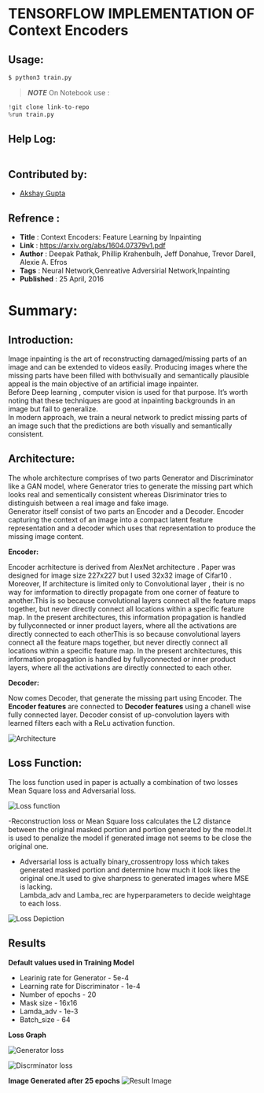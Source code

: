 # TENSORFLOW IMPLEMENTATION OF Context Encoders

## Usage:
```bash
$ python3 train.py
```
>**_NOTE_** On Notebook use :
```python
!git clone link-to-repo
%run train.py
```

## Help Log:
```
```

## Contributed by:
* [Akshay Gupta](https://github.com/akshay-gupta123)

## Refrence :
* **Title** : Context Encoders: Feature Learning by Inpainting
* **Link** : https://arxiv.org/abs/1604.07379v1.pdf
* **Author** : Deepak Pathak, Phillip Krahenbulh, Jeff Donahue, Trevor Darell, Alexie A. Efros
* **Tags** : Neural Network,Genreative Adversirial Network,Inpainting
* **Published** : 25 April, 2016

# Summary:

## Introduction:

Image inpainting is the art of reconstructing damaged/missing parts of an image and can be extended to videos easily. Producing images where the missing parts have been filled with bothvisually and semantically plausible appeal  is the main objective of an artificial image inpainter.<br> 
Before Deep learning , computer vision is used for that purpose. It’s worth noting that these techniques are good at inpainting backgrounds in an image but fail to generalize.<br>
In modern approach, we train a neural network to predict missing parts of an image such that the predictions are both visually and semantically consistent.

## Architecture:

The whole architecture comprises of two parts Generator and Discriminator like a GAN model, where Generator tries to generate the missing part which looks real and sementically consistent whereas Disriminator tries to distinguish between a real image and fake image.<br>
Generator itself consist of two parts an Encoder and a Decoder. Encoder capturing the context of
an image into a compact latent feature representation and a decoder which uses that representation to produce the missing image content. 

**Encoder:** 

Encoder acrhitecture is derived from AlexNet architecture . Paper was designed for image size 227x227 but I used 32x32 image of Cifar10 . Moreover, If architecture is limited only to Convolutional layer , their is no way for imformation to directly propagate from one corner of feature to another.This is so because convolutional layers connect all the feature maps together, but never directly connect all locations within a specific feature map. In the present architectures, this information propagation is handled by fullyconnected or inner product layers, where all the activations are directly connected to each otherThis is so because convolutional layers connect all the feature maps together, but never directly connect all locations within a specific feature map. In the present architectures, this information propagation is handled by fullyconnected or inner product layers, where all the activations
are directly connected to each other. 

**Decoder:** 

Now comes Decoder, that generate the missing part using Encoder. The <strong>Encoder features</strong>
are connected to <strong>Decoder features</strong> using a chanell wise fully connected layer.
Decoder consist of up-convolution layers with learned filters each with a ReLu activation function.

![Architecture](./assets/archi.png)

## Loss Function:

The loss function used in paper is actually a combination of two losses Mean Square loss and Adversarial loss.

![Loss function](./assets/loss2.png)

-Reconstruction loss or Mean Square loss calculates the L2 distance between the original masked portion and portion generated by the model.It is used to penalize the model if generated image not seems to be close the original one.<br>
- Adversarial loss is actually binary_crossentropy loss which takes generated masked portion and determine how much it look likes the original one.It used to give sharpness to generated images where MSE is lacking.<br>
Lambda_adv and Lamba_rec are hyperparameters to decide weightage to each loss.

![Loss Depiction](./assets/loss.png)
 
## Results

**Default values used in Training Model**

* Learinig rate for Generator - 5e-4
* Learning rate for Discriminator - 1e-4
* Number of epochs - 20
* Mask size - 16x16
* Lamda_adv - 1e-3
* Batch_size - 64

**Loss Graph**

![Generator loss](./assets/gen_loss.png)

![Discrminator loss](./assets/dis_loss.png)

**Image Generated after 25 epochs**
![Result Image](./assets/image.png)









